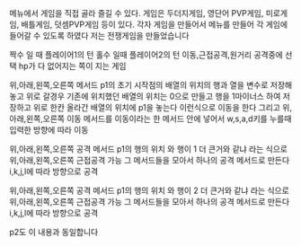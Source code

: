 


메뉴에서 게임을 직접 골라 즐길 수 있다.
게임은 두더지게임, 영단어 PVP게임, 미로게임, 배틀게임, 덧셈PVP게임 등이 있다.
각자 게임을 만들어서 메뉴를 만들어 각 게임에 들어갈 수 있도록 하였다 
저는 전쟁게임을 만들었습니다



짝수 일 때 플레이어1의 턴 홀수 일때 플레이어2의 턴 이동,근접공격,원거리 공격중에 선택 hp가 다 없어지는 쪽이 지는 게임  

위,아래,왼쪽,오른쪽 메서드 p1의 초기 시작점의 배열의 위치의 행과 열을 변수로 저장해 놓고 
위로 갈경우 기존에 위치했던 배열의 위치는 0으로 만들고 행을 1마이너스 하여 저장하고
위로 한칸 올라간 배열의 위치에 p1을 놓는다 이런식으로 이동을 한다 그리고 위,아래,왼쪽,오른쪽 
이동 메서드를 이동이라는 한 메서드 안에 넣어서 w,s,a,d키를 누를때 입력한 방향에 따라 이동


위,아래,왼쪽,오른쪽 공격 메서드 p1의 행의 위치 와 행이 1 더 큰거와 같냐 라는 식으로 
위,아래,왼쪽,오른쪽 근접공격 가능 그 메서드들을 모아서 하나의 공격 메서드로 만든다 i,k,j,l에 따라 방향으로 공격


위,아래,왼쪽,오른쪽 공격 메서드 p1의 행의 위치 와 행이 2 더 큰거와 같냐 라는 식으로 
위,아래,왼쪽,오른쪽 근접공격 가능 그 메서드들을 모아서 하나의 공격 메서드로 만든다 i,k,j,l에 따라 방향으로 공격

p2도 이 내용과 동일합니다 
